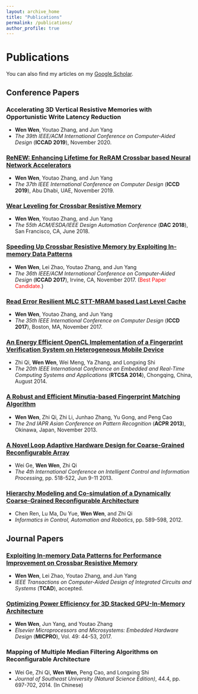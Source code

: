 ```yaml
---
layout: archive_home
title: "Publications"
permalink: /publications/
author_profile: true
---
```

# Publications
You can also find my articles on my [Google Scholar](https://scholar.google.com/citations?user=3vTabW8AAAAJ&hl=en).

Conference Papers
------
### Accelerating 3D Vertical Resistive Memories with Opportunistic Write Latency Reduction
* __Wen Wen__, Youtao Zhang, and Jun Yang
* *The 39th IEEE/ACM International Conference on Computer-Aided Design* (__ICCAD 2019__), November 2020.

### [ReNEW: Enhancing Lifetime for ReRAM Crossbar based Neural Network Accelerators](https://ieeexplore.ieee.org/abstract/document/8988597)
* __Wen Wen__, Youtao Zhang, and Jun Yang
* *The 37th IEEE International Conference on Computer Design* (__ICCD 2019__), Abu Dhabi, UAE, November 2019.

### [Wear Leveling for Crossbar Resistive Memory](https://dl.acm.org/citation.cfm?id=3196138)
* __Wen Wen__, Youtao Zhang, and Jun Yang
* *The 55th ACM/ESDA/IEEE Design Automation Conference* (__DAC 2018__), San Francisco, CA, June 2018.

### [Speeding Up Crossbar Resistive Memory by Exploiting In-memory Data Patterns](https://ieeexplore.ieee.org/abstract/document/8203787)
* __Wen Wen__, Lei Zhao, Youtao Zhang, and Jun Yang
* *The 36th IEEE/ACM International Conference on Computer-Aided Design* (__ICCAD 2017__), Irvine, CA, November 2017. (<span style="color:red">Best Paper Candidate.</span>)

### [Read Error Resilient MLC STT-MRAM based Last Level Cache](https://ieeexplore.ieee.org/document/8119253)
* __Wen Wen__, Youtao Zhang, and Jun Yang
* *The 35th IEEE International Conference on Computer Design* (__ICCD 2017__), Boston, MA, November 2017.

### [An Energy Efficient OpenCL Implementation of a Fingerprint Verification System on Heterogeneous Mobile Device](https://ieeexplore.ieee.org/document/6910507)
* Zhi Qi, __Wen Wen__, Wei Meng, Ya Zhang, and Longxing Shi
* *The 20th IEEE International Conference on Embedded and Real-Time Computing Systems and Applications* (__RTCSA 2014__), Chongqing, China, August 2014.

### [A Robust and Efficient Minutia-based Fingerprint Matching Algorithm](https://ieeexplore.ieee.org/document/6778310)
* __Wen Wen__, Zhi Qi, Zhi Li, Junhao Zhang, Yu Gong, and Peng Cao
* *The 2nd IAPR Asian Conference on Pattern Recognition* (__ACPR 2013__), Okinawa, Japan, November 2013.

### [A Novel Loop Adaptive Hardware Design for Coarse-Grained Reconfigurable Array](https://ieeexplore.ieee.org/document/6568130)
* Wei Ge, __Wen Wen__, Zhi Qi
* *The 4th International Conference on Intelligent Control and Information Processing*, pp. 518-522, Jun 9-11 2013.

### [Hierarchy Modeling and Co-simulation of a Dynamically Coarse-Grained Reconfigurable Architecture](https://link.springer.com/chapter/10.1007/978-3-642-25992-0_80)
* Chen Ren, Lu Ma, Du Yue, __Wen Wen__, and Zhi Qi
* *Informatics in Control, Automation and Robotics*, pp. 589-598, 2012.

Journal Papers
------
### [Exploiting In-memory Data Patterns for Performance Improvement on Crossbar Resistive Memory](https://ieeexplore.ieee.org/document/8832251)
* __Wen Wen__, Lei Zhao, Youtao Zhang, and Jun Yang
* *IEEE Transactions on Computer-Aided Design of Integrated Circuits and Systems* (__TCAD__), accepted.

### [Optimizing Power Efficiency for 3D Stacked GPU-In-Memory Architecture](https://www.sciencedirect.com/science/article/abs/pii/S0141933117300509)
* __Wen Wen__, Jun Yang, and Youtao Zhang
* *Elsevier Microprocessors and Microsystems: Embedded Hardware Design* (__MICPRO__), Vol. 49: 44-53, 2017.

### Mapping of Multiple Median Filtering Algorithms on Reconfigurable Architecture
* Wei Ge, Zhi Qi, __Wen Wen__, Peng Cao, and Longxing Shi
* *Journal of Southeast University (Natural Science Edition)*, 44.4, pp. 697-702, 2014. (In Chinese)


